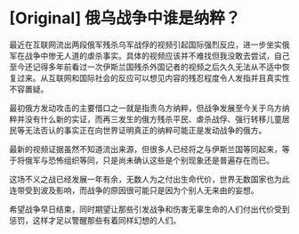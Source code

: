 # [Original] 俄乌战争中谁是纳粹？


最近在互联网流出两段俄军残杀乌军战俘的视频引起国际强烈反应，进一步坐实俄军在战争中惨无人道的虐杀事实。具体的视频应该并不难找但我没敢去尝试，自己至今还记得多年前看过一次伊斯兰国残杀外国记者的视频之后久久无法从不适中恢复过来。从互联网和国际社会的反应可以想见内容的残忍程度令人发指并且真实性不容置疑。

最初俄方发动攻击的主要借口之一就是指责乌方纳粹，但战争发展至今关于乌方纳粹并没有什么新的实证，而再三发生的俄方残杀平民、虐杀战俘、强行转移儿童居民等无法否认的事实正在向世界证明真正的纳粹可能正是发动战争的俄方。

最新的视频证据虽然不知道流出来源，但很多人已经将之与伊斯兰国等同起来，等于将俄军与恐怖组织等同，只是尚未确认这些是个别现象还是普遍存在而已。

这场不义之战已经发展一年有余，无数人为之付出生命代价，世界无数国家也为此连带受到波及影响，而战争的原因很可能只是因为个别人无来由的妄想。

希望战争早日结束，同时期望让那些引发战争和伤害无辜生命的人们付出代价受到惩罚，这样才足以警醒那些有着同样幻想的人们。
